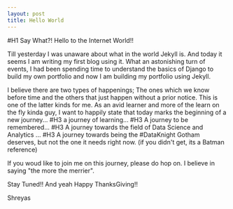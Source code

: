 ```yaml
---
layout: post
title: Hello World
---
```


#H1 Say What?! Hello to the Internet World!!

Till yesterday I was unaware about what in the world Jekyll is. And today it seems I am writing my first blog using it.
What an astonishing turn of events, I had been spending time to understand the basics of Django to build my own portfolio and now I am building my portfolio using Jekyll.

I believe there are two types of happenings; The ones which we know before time and the others that just happen without a prior notice.
This is one of the latter kinds for me.
As an avid learner and more of the learn on the fly kinda guy, I want to happily state that today marks the beginning of a new journey... #H3 a journey of learning...
#H3 A journey to be remembered...
#H3 A journey towards the field of Data Science and Analytics ...
#H3 A journey towards being the #DataKnight Gotham deserves, but not the one it needs right now. (if you didn't get, its a Batman reference)

If you woud like to join me on this journey, please do hop on. I believe in saying "the more the merrier".

Stay Tuned!!
And yeah Happy ThanksGiving!!

Shreyas 


